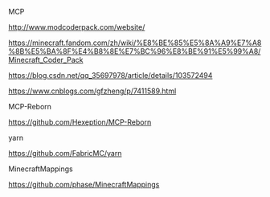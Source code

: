 MCP

http://www.modcoderpack.com/website/

https://minecraft.fandom.com/zh/wiki/%E8%BE%85%E5%8A%A9%E7%A8%8B%E5%BA%8F%E4%B8%8E%E7%BC%96%E8%BE%91%E5%99%A8/Minecraft_Coder_Pack



https://blog.csdn.net/qq_35697978/article/details/103572494

https://www.cnblogs.com/gfzheng/p/7411589.html



MCP-Reborn

https://github.com/Hexeption/MCP-Reborn



yarn

https://github.com/FabricMC/yarn



MinecraftMappings

https://github.com/phase/MinecraftMappings